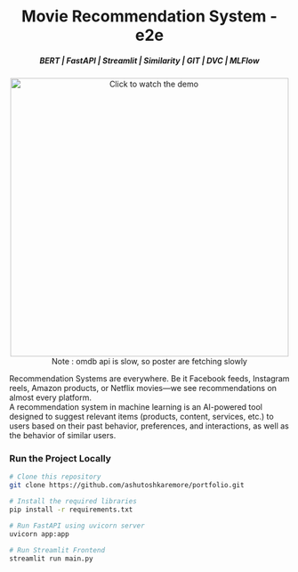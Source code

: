 <h1 align="center">Movie Recommendation System - e2e </h1>

<h5 align="center">BERT | FastAPI | Streamlit | Similarity | GIT | DVC | MLFlow </h5>

<p align="center">
  <a href="https://github.com/ashutoshkaremore/portfolio/blob/8c830ceeef3976867f1d334d0d529af6595bac71/Movie%20Recommendation%20System%20%20E2E/screenshots/streamlit-main-2025-07-26-22-07-95.mp4">
    <img src="https://github.com/ashutoshkaremore/portfolio/blob/main/Movie%20Recommendation%20System%20-%20E2E/screenshots/demo.gif?raw=true" width="500px" alt="Click to watch the demo" />
  </a>
  Note : omdb api is slow, so poster are fetching slowly
</p>

<p>
Recommendation Systems are everywhere. Be it Facebook feeds, Instagram reels, Amazon products, or Netflix movies—we see recommendations on almost every platform.<br>
A recommendation system in machine learning is an AI-powered tool designed to suggest relevant items (products, content, services, etc.) to users based on their past behavior, preferences, and interactions, as well as the behavior of similar users.
</p>

### Run the Project Locally

```bash
# Clone this repository
git clone https://github.com/ashutoshkaremore/portfolio.git

# Install the required libraries
pip install -r requirements.txt

# Run FastAPI using uvicorn server
uvicorn app:app

# Run Streamlit Frontend
streamlit run main.py
